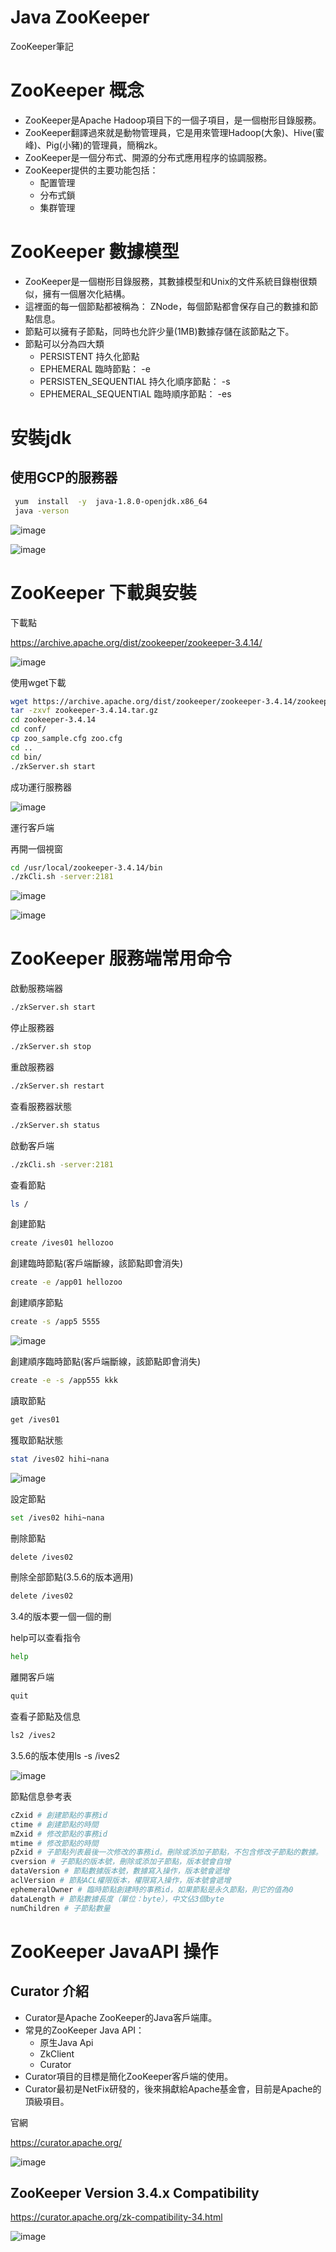 # Java ZooKeeper

ZooKeeper筆記

# ZooKeeper 概念

- ZooKeeper是Apache Hadoop項目下的一個子項目，是一個樹形目錄服務。
- ZooKeeper翻譯過來就是動物管理員，它是用來管理Hadoop(大象)、Hive(蜜峰)、Pig(小豬)的管理員，簡稱zk。
- ZooKeeper是一個分布式、開源的分布式應用程序的協調服務。
- ZooKeeper提供的主要功能包括：
    + 配置管理
    + 分布式鎖
    + 集群管理

# ZooKeeper 數據模型

- ZooKeeper是一個樹形目錄服務，其數據模型和Unix的文件系統目錄樹很類似，擁有一個層次化結構。
- 這裡面的每一個節點都被稱為： ZNode，每個節點都會保存自己的數據和節點信息。
- 節點可以擁有子節點，同時也允許少量(1MB)數據存儲在該節點之下。
- 節點可以分為四大類
    + PERSISTENT 持久化節點
    + EPHEMERAL 臨時節點： -e
    + PERSISTEN_SEQUENTIAL 持久化順序節點： -s
    + EPHEMERAL_SEQUENTIAL 臨時順序節點： -es
# 安裝jdk

## 使用GCP的服務器

```bash
 yum  install  -y  java-1.8.0-openjdk.x86_64
 java -verson
```

![image](./images/20210707193845.png)

![image](./images/20210707194044.png)

# ZooKeeper 下載與安裝


下載點

https://archive.apache.org/dist/zookeeper/zookeeper-3.4.14/

![image](./images/20210707202623.png)

使用wget下載

```bash
wget https://archive.apache.org/dist/zookeeper/zookeeper-3.4.14/zookeeper-3.4.14.tar.gz
tar -zxvf zookeeper-3.4.14.tar.gz
cd zookeeper-3.4.14
cd conf/
cp zoo_sample.cfg zoo.cfg
cd ..
cd bin/
./zkServer.sh start
```

成功運行服務器

![image](./images/20210707202719.png)

運行客戶端

再開一個視窗

```bash
cd /usr/local/zookeeper-3.4.14/bin
./zkCli.sh -server:2181
```
![image](./images/20210707202938.png)

![image](./images/20210707203120.png)

# ZooKeeper 服務端常用命令

啟動服務端器

```bash
./zkServer.sh start

```

停止服務器

```bash
./zkServer.sh stop
```

重啟服務器

```bash
./zkServer.sh restart
```

查看服務器狀態

```bash
./zkServer.sh status
```


啟動客戶端

```bash
./zkCli.sh -server:2181
```

查看節點

```bash
ls /
```

創建節點

```bash
create /ives01 hellozoo
```

創建臨時節點(客戶端斷線，該節點即會消失)

```bash
create -e /app01 hellozoo
```

創建順序節點

```bash
create -s /app5 5555
```

![image](./images/20210707205859.png)

創建順序臨時節點(客戶端斷線，該節點即會消失)

```bash
create -e -s /app555 kkk
```

讀取節點

```bash
get /ives01
```

獲取節點狀態

```bash
stat /ives02 hihi~nana
```

![image](./images/20210707203650.png)

設定節點

```bash
set /ives02 hihi~nana
```

刪除節點

```bash
delete /ives02
```

刪除全部節點(3.5.6的版本適用)

```bash
delete /ives02
```

3.4的版本要一個一個的刪

help可以查看指令

```bash
help
```

離開客戶端

```bash
quit
```

查看子節點及信息

```bash
ls2 /ives2
```

3.5.6的版本使用ls -s /ives2

![image](./images/20210707210530.png)

節點信息參考表

```bash
cZxid # 創建節點的事務id
ctime # 創建節點的時間
mZxid # 修改節點的事務id
mtime # 修改節點的時間
pZxid # 子節點列表最後一次修改的事務id。刪除或添加子節點，不包含修改子節點的數據。
cversion # 子節點的版本號，刪除或添加子節點，版本號會自增
dataVersion # 節點數據版本號，數據寫入操作，版本號會遞增
aclVersion # 節點ACL權限版本，權限寫入操作，版本號會遞增
ephemeralOwner # 臨時節點創建時的事務id，如果節點是永久節點，則它的值為0
dataLength # 節點數據長度（單位：byte），中文佔3個byte
numChildren # 子節點數量
```

# ZooKeeper JavaAPI 操作

## Curator 介紹

- Curator是Apache ZooKeeper的Java客戶端庫。
- 常見的ZooKeeper Java API：
    + 原生Java Api
    + ZkClient
    + Curator
- Curator項目的目標是簡化ZooKeeper客戶端的使用。
- Curator最初是NetFix研發的，後來捐獻給Apache基金會，目前是Apache的頂級項目。  

官網

https://curator.apache.org/

![image](./images/20210707211330.png)

## ZooKeeper Version 3.4.x Compatibility

https://curator.apache.org/zk-compatibility-34.html

![image](./images/20210707211625.png)